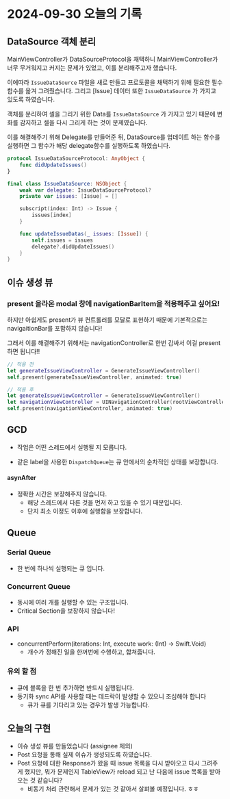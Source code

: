 
# 2024-09-30 오늘의 기록
## DataSource 객체 분리
MainViewController가 DataSourceProtocol을 채택하니 MainViewController가 너무 무거워지고 커지는 문제가 있었고, 이를 분리해주고자 했습니다.

이에따라 `IssueDataSource` 파일을 새로 만들고 프로토콜을 채택하기 위해 필요한 필수 함수를 옮겨 그려줬습니다.
그리고 [Issue] 데이터 또한 `IssueDataSource` 가 가지고 있도록 하였습니다.

객체를 분리하여 셀을 그리기 위한 Data를 `IssueDataSource` 가 가지고 있기 때문에 변화를 감지하고 셀을 다시 그리게 하는 것이 문제였습니다.

이를 해결해주기 위해 Delegate를 만들어준 뒤, DataSource를 업데이트 하는 함수를 실행하면 그 함수가 해당 delegate함수를 실행하도록 하였습니다.

```swift
protocol IssueDataSourceProtocol: AnyObject {
    func didUpdateIssues()
}

final class IssueDataSource: NSObject {
    weak var delegate: IssueDataSourceProtocol?
    private var issues: [Issue] = []

    subscript(index: Int) -> Issue {
        issues[index]
    }

    func updateIssueDatas(_ issues: [Issue]) {
        self.issues = issues
        delegate?.didUpdateIssues()
    }
}

```


## 이슈 생성 뷰
### present 올라온 modal 창에 navigationBarItem을 적용해주고 싶어요!
하지만 아쉽게도 present가 뷰 컨트롤러를 모달로 표현하기 때문에 기본적으로는 navigaitionBar를 포함하지 않습니다!

그래서 이를 해결해주기 위해서는 navigationController로 한번 감싸서 이걸 present하면 됩니다!!


```swift
// 적용 전
let generateIssueViewController = GenerateIssueViewController()
self.present(generateIssueViewController, animated: true)

// 적용 후
let generateIssueViewController = GenerateIssueViewController()
let navigationViewController = UINavigationController(rootViewController: generateIssueViewController)
self.present(navigationViewController, animated: true)
```

## GCD
- 작업은 어떤 스레드에서 실행될 지 모릅니다.

- 같은 label을 사용한 `DispatchQueue`는 큐 안에서의 순차적인 상태를 보장합니다.

#### asynAfter
- 정확한 시간은 보장해주지 않습니다.
	- 해당 스레드에서 다른 것을 먼저 하고 있을 수 있기 때문입니다.
	- 단지 최소 이정도 이후에 실행함을 보장합니다.
## Queue
### Serial Queue
- 한 번에 하나씩 실행되는 큐 입니다.
### Concurrent Queue
- 동시에 여러 개를 실행할 수 있는 구조입니다.
- Critical Section을 보장하지 않습니다!
### API
- concurrentPerform(iterations: Int, execute work: (Int) -> Swift.Void)
	- 개수가 정해진 일을 한꺼번에 수행하고, 합쳐줍니다.
### 유의 할 점
- 큐에 블록을 한 번 추가하면 반드시 실행됩니다.
- 동기화 sync API를 사용할 때는 데드락이 발생할 수 있으니 조심해야 합니다
	- 큐가 큐를 기다리고 있는 경우가 발생 가능합니다.


## 오늘의 구현
- 이슈 생성 뷰를 만들었습니다 (assignee 제외)
- Post 요청을 통해 실제 이슈가 생성되도록 하였습니다.
- Post 요청에 대한 Response가 왔을 때 issue 목록을 다시 받아오고 다시 그려주게 했지만, 뭐가 문제인지 TableView가 reload 되고 난 다음에 issue 목록을 받아오는 것 같습니다?
	- 비동기 처리 관련해서 문제가 있는 것 같아서 살펴볼 예정입니다. ㅎㅎ